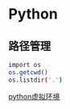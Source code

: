 # Python

## 路径管理

```bash
import os
os.getcwd()
os.listdir('.')
```

[python虚拟环境](Python/python%E8%99%9A%E6%8B%9F%E7%8E%AF%E5%A2%83.md)